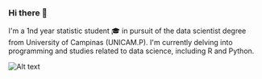 ### Hi there 👋

I'm a 1nd year statistic student 🎓 in pursuit of the data scientist degree from University of Campinas (UNICAM.P). I'm currently delving into programming and studies related to data science,  including R and Python.

![Alt text](https://spotify-recently-played-readme.vercel.app/api?user=tamys2&count={1})
